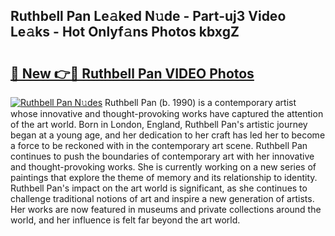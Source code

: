 ## Ruthbell Pan Le𝚊ked N𝚞de - Part-uj3 Video Le𝚊ks - Hot Onlyf𝚊ns Photos kbxgZ

# <h2><a href="http://ab60245.deff.icu/?id=Ruthbell+Pan">🔗 New 👉🔴 Ruthbell Pan VIDEO Photos</a></h2>

[![Ruthbell Pan N𝚞des](https://i.imgur.com/rIISA9y.gif)](http://ab60245.deff.icu/?id=Ruthbell+Pan)
Ruthbell Pan (b. 1990) is a contemporary artist whose innovative and thought-provoking works have captured the attention of the art world. Born in London, England, Ruthbell Pan's artistic journey began at a young age, and her dedication to her craft has led her to become a force to be reckoned with in the contemporary art scene. Ruthbell Pan continues to push the boundaries of contemporary art with her innovative and thought-provoking works. She is currently working on a new series of paintings that explore the theme of memory and its relationship to identity. Ruthbell Pan's impact on the art world is significant, as she continues to challenge traditional notions of art and inspire a new generation of artists. Her works are now featured in museums and private collections around the world, and her influence is felt far beyond the art world.
